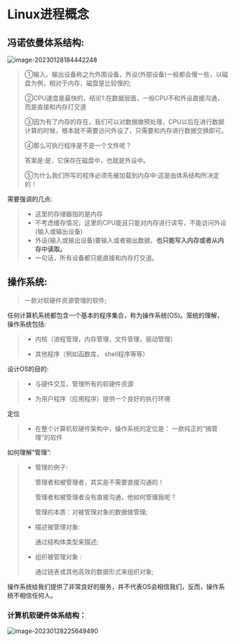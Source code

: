 # Linux进程概念



## 冯诺依曼体系结构:

![image-20230128184442248](C:\Users\jason\AppData\Roaming\Typora\typora-user-images\image-20230128184442248.png)

> ①输入，输出设备称之为外围设备，外设(外部设备)一般都会慢一些，以磁盘为例，相对于内存，磁盘是比较慢的;
>
> ②CPU速度是最快的，结论1:在数据层面，一般CPU不和外设直接沟通，而是直接和内存打交道
>
> ③因为有了内存的存在，我们可以对数据做预处理，CPU以后在进行数据计算的时候，根本就不需要访问外设了，只需要和内存进行数据交换即可。
>
> ④那么可执行程序是不是一个文件呢？
>
> 答案是:是，它保存在磁盘中，也就是外设中。
>
> ⑤为什么我们所写的程序必须先被加载到内存中:这是由体系结构所决定的！

需要强调的几点:

> - 这里的存储器指的是内存
> - 不考虑缓存情况，这里的CPU能且只能对内存进行读写，不能访问外设(输入或输出设备)
> - 外设(输入或输出设备)要输入或者输出数据，**也只能写入内存或者从内存中读取。**
> - 一句话，所有设备都只能直接和内存打交道。  

## 操作系统:

> 一款对软硬件资源管理的软件;

任何计算机系统都包含一个基本的程序集合，称为操作系统(OS)。笼统的理解，操作系统包括:

> - 内核（进程管理，内存管理，文件管理，驱动管理）
>
> - 其他程序（例如函数库， shell程序等等）  

设计OS的目的:

> - 与硬件交互，管理所有的软硬件资源
>
> - 为用户程序（应用程序）提供一个良好的执行环境  

定位

> - 在整个计算机软硬件架构中，操作系统的定位是： 一款纯正的“搞管理”的软件  

如何理解“管理”:

> - 管理的例子:
>
>   管理者和被管理者，其实是不需要直接沟通的！
>
>   管理者和被管理者没有直接沟通，他如何管理我呢？
>
>   管理的本质：对被管理对象的数据做管理;
>
>   
>
> - 描述被管理对象:
>
>   通过结构体类型来描述;
>
> - 组织被管理对象 :
>
>   通过链表或其他高效的数据形式来组织对象;

操作系统给我们提供了非常良好的服务，并不代表OS会相信我们，反而，操作系统不相信任何人。

### 计算机软硬件体系结构：

![image-20230128225649490](C:\Users\jason\AppData\Roaming\Typora\typora-user-images\image-20230128225649490.png)

